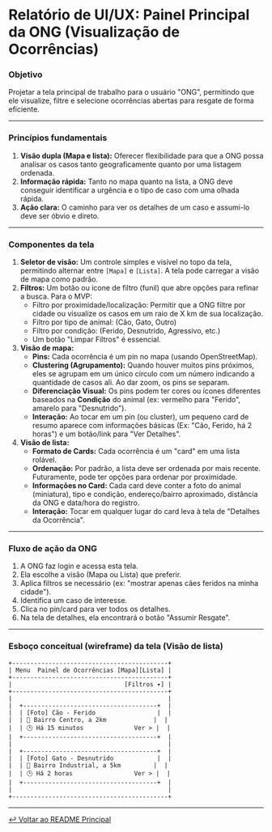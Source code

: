 # Relatório de UI/UX: Painel Principal da ONG (Visualização de Ocorrências)

### **Objetivo**

Projetar a tela principal de trabalho para o usuário "ONG", permitindo que ele visualize, filtre e selecione ocorrências abertas para resgate de forma eficiente.

---

### **Princípios fundamentais**

1.  **Visão dupla (Mapa e lista):** Oferecer flexibilidade para que a ONG possa analisar os casos tanto geograficamente quanto por uma listagem ordenada.
2.  **Informação rápida:** Tanto no mapa quanto na lista, a ONG deve conseguir identificar a urgência e o tipo de caso com uma olhada rápida.
3.  **Ação clara:** O caminho para ver os detalhes de um caso e assumi-lo deve ser óbvio e direto.

---

### **Componentes da tela**

1.  **Seletor de visão:** Um controle simples e visível no topo da tela, permitindo alternar entre `[Mapa]` e `[Lista]`. A tela pode carregar a visão de mapa como padrão.
2.  **Filtros:** Um botão ou ícone de filtro (funil) que abre opções para refinar a busca. Para o MVP:
    -   Filtro por proximidade/localização: Permitir que a ONG filtre por cidade ou visualize os casos em um raio de X km de sua localização.
    -   Filtro por tipo de animal: (Cão, Gato, Outro)
    -   Filtro por condição: (Ferido, Desnutrido, Agressivo, etc.)
    -   Um botão "Limpar Filtros" é essencial.
3.  **Visão de mapa:**
    -   **Pins:** Cada ocorrência é um pin no mapa (usando OpenStreetMap).
    -   **Clustering (Agrupamento):** Quando houver muitos pins próximos, eles se agrupam em um único círculo com um número indicando a quantidade de casos ali. Ao dar zoom, os pins se separam.
    -   **Diferenciação Visual:** Os pins podem ter cores ou ícones diferentes baseados na **Condição** do animal (ex: vermelho para "Ferido", amarelo para "Desnutrido").
    -   **Interação:** Ao tocar em um pin (ou cluster), um pequeno card de resumo aparece com informações básicas (Ex: "Cão, Ferido, há 2 horas") e um botão/link para "Ver Detalhes".
4.  **Visão de lista:**
    -   **Formato de Cards:** Cada ocorrência é um "card" em uma lista rolável.
    -   **Ordenação:** Por padrão, a lista deve ser ordenada por mais recente. Futuramente, pode ter opções para ordenar por proximidade.
    -   **Informações no Card:** Cada card deve conter a foto do animal (miniatura), tipo e condição, endereço/bairro aproximado, distância da ONG e data/hora do registro.
    -   **Interação:** Tocar em qualquer lugar do card leva à tela de "Detalhes da Ocorrência".

---

### **Fluxo de ação da ONG**

1.  A ONG faz login e acessa esta tela.
2.  Ela escolhe a visão (Mapa ou Lista) que preferir.
3.  Aplica filtros se necessário (ex: "mostrar apenas cães feridos na minha cidade").
4.  Identifica um caso de interesse.
5.  Clica no pin/card para ver todos os detalhes.
6.  Na tela de detalhes, ela encontrará o botão "Assumir Resgate".

---

### **Esboço conceitual (wireframe) da tela (Visão de lista)**

```
+-------------------------------------------+
| Menu  Painel de Ocorrências [Mapa][Lista] |
+-------------------------------------------+
|                               [Filtros ▾] |
+-------------------------------------------+
|                                           |
|  +-------------------------------------+  |
|  | [Foto] Cão - Ferido                 |  |
|  | 📍 Bairro Centro, a 2km             |  |
|  | 🕒 Há 15 minutos              Ver > |  |
|  +-------------------------------------+  |
|                                           |
|  +-------------------------------------+  |
|  | [Foto] Gato - Desnutrido            |  |
|  | 📍 Bairro Industrial, a 5km         |  |
|  | 🕒 Há 2 horas                 Ver > |  |
|  +-------------------------------------+  |
|                                           |
+-------------------------------------------+
```
---

[↩️ Voltar ao README Principal](../../README.md)
